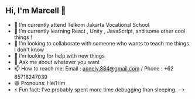 ## Hi, I'm Marcell 👋

- 🔭 I’m currently attend Telkom Jakarta Vocational School
- 🌱 I’m currently learning React , Unity , JavaScript, and some other cool things !
- 👯 I’m looking to collaborate with someone who wants to teach me things I don't know
- 🤔 I’m looking for help with new things
- 💬 Ask me about whatever you want
- 📫 How to reach me: Email : aonely.884@gmail.com / Phone : +62 85718247039
- 😄 Pronouns: He/Him
- ⚡ Fun fact: I’ve probably spent more time debugging than sleeping.
-->
